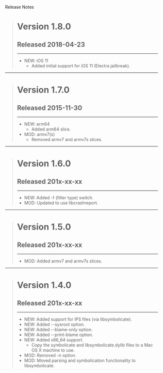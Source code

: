 Release Notes

> # Version 1.8.0
> ## Released 2018-04-23
> - - -
> * NEW: iOS 11
>     * Added initial support for iOS 11 (Electra jailbreak).

- - -

> # Version 1.7.0
> ## Released 2015-11-30
> - - -
> * NEW: arm64
>     * Added arm64 slice.
> * MOD: armv7(s)
>     * Removed armv7 and armv7s slices.

- - -

> # Version 1.6.0
> ## Released 201x-xx-xx
> - - -
> * NEW: Added -f (filter type) switch.
> * MOD: Updated to use libcrashreport.

- - -

> # Version 1.5.0
> ## Released 201x-xx-xx
> - - -
> * MOD: Added armv7 and armv7s slices.

- - -

> # Version 1.4.0
> ## Released 201x-xx-xx
> - - -
> * NEW: Added support for IPS files (via libsymbolicate).
> * NEW: Added --sysroot option.
> * NEW: Added --blame-only option.
> * NEW: Added --print-blame option.
> * NEW: Added x86_64 support.
>     * Copy the symbolicate and libsymbolicate.dylib files to a Mac OS X machine to use.
> * MOD: Removed -n option.
> * MOD: Moved parsing and symbolication functionality to libsymbolicate.
